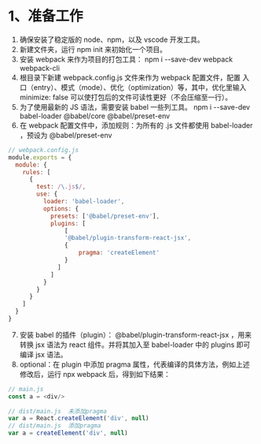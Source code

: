 # 1、准备工作

1. 确保安装了稳定版的 node、npm，以及 vscode 开发工具。
2. 新建文件夹，运行 npm init 来初始化一个项目。
3. 安装 webpack 来作为项目的打包工具： npm i --save-dev webpack webpack-cli 
4. 根目录下新建 webpack.config.js 文件来作为 webpack 配置文件，配置 入口（entry）、模式（mode）、优化（optimization）等，其中，优化里输入 minimize: false 可以使打包后的文件可读性更好（不会压缩至一行）。
5. 为了使用最新的 JS 语法，需要安装 babel 一些列工具。 npm i --save-dev babel-loader @babel/core @babel/preset-env 
6. 在 webpack 配置文件中，添加规则：为所有的 .js 文件都使用 babel-loader ，预设为 @babel/preset-env 
```javascript
// webpack.config.js
module.exports = {
  module: {
    rules: [
      {
        test: /\.js$/,
        use: {
          loader: 'babel-loader',
          options: {
            presets: ['@babel/preset-env'],
            plugins: [
                [
                '@babel/plugin-transform-react-jsx',
                {
                    pragma: 'createElement'
                }
              ]
            ]
          }
        }
      }
    ]
  }
}
```
7. 安装 babel 的插件（plugin）： @babel/plugin-transform-react-jsx ，用来转换 jsx  语法为 react  组件。并将其加入至 babel-loader 中的 plugins 即可编译 jsx 语法。
8. optional：在 plugin 中添加 pragma 属性，代表编译的具体方法，例如上述修改后，运行 npx webpack 后，得到如下结果：

```javascript
// main.js
const a = <div/>
     
// dist/main.js  未添加pragma
var a = React.createElement('div', null)
// dist/main.js  添加pragma
var a = createElement('div', null)
```
